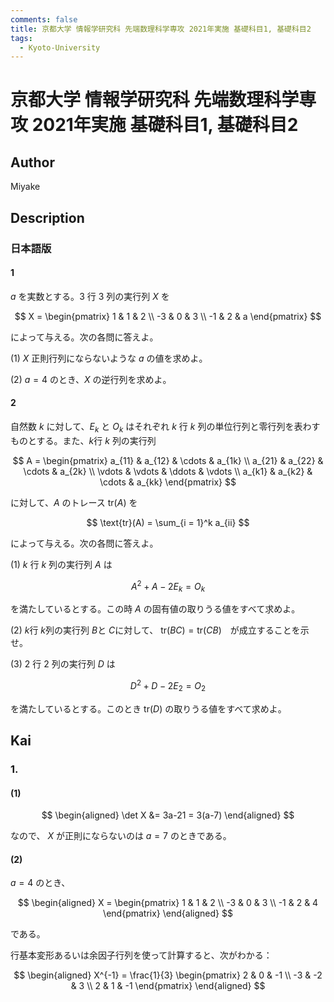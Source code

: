 ```yaml
---
comments: false
title: 京都大学 情報学研究科 先端数理科学専攻 2021年実施 基礎科目1, 基礎科目2
tags:
  - Kyoto-University
---
```

# 京都大学 情報学研究科 先端数理科学専攻 2021年実施 基礎科目1, 基礎科目2

## **Author**
Miyake

## **Description**
### 日本語版
#### 1
$a$ を実数とする。$3$ 行 $3$ 列の実行列 $X$ を

$$
X = \begin{pmatrix}
1 & 1 & 2 \\
-3 & 0 & 3 \\
-1 & 2 & a
\end{pmatrix}
$$

によって与える。次の各問に答えよ。

(1) $X$ 正則行列にならないような $a$ の値を求めよ。

(2) $a = 4$ のとき、$X$ の逆行列を求めよ。

#### 2
自然数 $k$ に対して、$E_k$ と $O_k$ はそれぞれ $k$ 行 $k$ 列の単位行列と零行列を表わすものとする。また、$k$行 $k$ 列の実行列

$$
A = \begin{pmatrix}
a_{11} & a_{12} & \cdots & a_{1k} \\
a_{21} & a_{22} & \cdots & a_{2k} \\
\vdots & \vdots & \ddots & \vdots \\
a_{k1} & a_{k2} & \cdots & a_{kk} 
\end{pmatrix}
$$

に対して、$A$ のトレース $\text{tr}(A)$ を

$$
\text{tr}(A) = \sum_{i = 1}^k a_{ii}
$$

によって与える。次の各問に答えよ。

(1) $k$ 行 $k$ 列の実行列 $A$ は 

$$
A^2 + A - 2E_k = O_k
$$

を満たしているとする。この時 $A$ の固有値の取りうる値をすべて求めよ。

(2) $k$行 $k$列の実行列 $B$と $C$に対して、 $\text{tr}(BC) = \text{tr}(CB)$　が成立することを示せ。

(3) $2$ 行 $2$ 列の実行列 $D$ は

$$
D^2 + D - 2E_2 = O_2
$$

を満たしているとする。このとき $\text{tr}(D)$ の取りうる値をすべて求めよ。

## **Kai**
### 1.
#### (1)

$$
\begin{aligned}
\det X
&= 3a-21 = 3(a-7)
\end{aligned}
$$

なので、 $X$ が正則にならないのは $a=7$ のときである。

#### (2)
$a=4$ のとき、

$$
\begin{aligned}
X
= \begin{pmatrix} 1 & 1 & 2 \\ -3 & 0 & 3 \\ -1 & 2 & 4 \end{pmatrix}
\end{aligned}
$$

である。

行基本変形あるいは余因子行列を使って計算すると、次がわかる：

$$
\begin{aligned}
X^{-1}
= \frac{1}{3} \begin{pmatrix} 2 & 0 & -1 \\ -3 & -2 & 3 \\ 2 & 1 & -1 \end{pmatrix}
\end{aligned}
$$